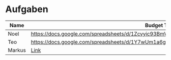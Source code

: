 # Aufgaben

| Name | Budget Tabelle                                                                                 |
| ---- | ---------------------------------------------------------------------------------------------- |
| Noel | https://docs.google.com/spreadsheets/d/1Zcvyic93BmVg7vRHTsaYxzR4bguxKWRRqc3pTu0FTOs/edit#gid=0 |
| Teo  | https://docs.google.com/spreadsheets/d/1Y7wUm1a6gqJiAZISndWIUTbsFdYepr5J-fZrTREm39o/edit#gid=0 |
| Markus  | [Link](https://docs.google.com/spreadsheets/d/10WEjMmHE98UEY4TmsOW-NIUCJaJH4fd7U2BQYf6PDmw/edit#gid=0) |
